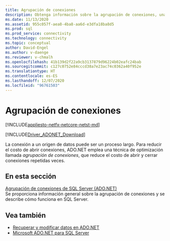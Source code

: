 ```yaml
---
title: Agrupación de conexiones
description: Obtenga información sobre la agrupación de conexiones, una técnica de optimización que ADO.NET usa para minimizar el costo de abrir conexiones a orígenes de datos.
ms.date: 11/13/2020
ms.assetid: 955c057f-aea8-4ba8-aa6d-e3dfa18ba8d5
ms.prod: sql
ms.prod_service: connectivity
ms.technology: connectivity
ms.topic: conceptual
author: David-Engel
ms.author: v-daenge
ms.reviewer: v-chmalh
ms.openlocfilehash: 41b139d2f22a9cb3137879d96224b02eafc24bab
ms.sourcegitcommit: c127c0752e84cccd38a7e23ac74c0362a40f952e
ms.translationtype: HT
ms.contentlocale: es-ES
ms.lasthandoff: 12/07/2020
ms.locfileid: "96761503"
---
```

# <a name="connection-pooling"></a>Agrupación de conexiones

[!INCLUDE[appliesto-netfx-netcore-netst-md](../../includes/appliesto-netfx-netcore-netst-md.md)]

[!INCLUDE[Driver_ADONET_Download](../../includes/driver_adonet_download.md)]

La conexión a un origen de datos puede ser un proceso largo. Para reducir el costo de abrir conexiones, ADO.NET emplea una técnica de optimización llamada *agrupación de conexiones*, que reduce el costo de abrir y cerrar conexiones repetidas veces.

## <a name="in-this-section"></a>En esta sección  

[Agrupación de conexiones de SQL Server (ADO.NET)](sql-server-connection-pooling.md)  
Se proporciona información general sobre la agrupación de conexiones y se describe cómo funciona en SQL Server.

## <a name="see-also"></a>Vea también

- [Recuperar y modificar datos en ADO.NET](retrieving-modifying-data.md)
- [Microsoft ADO.NET para SQL Server](microsoft-ado-net-sql-server.md)

